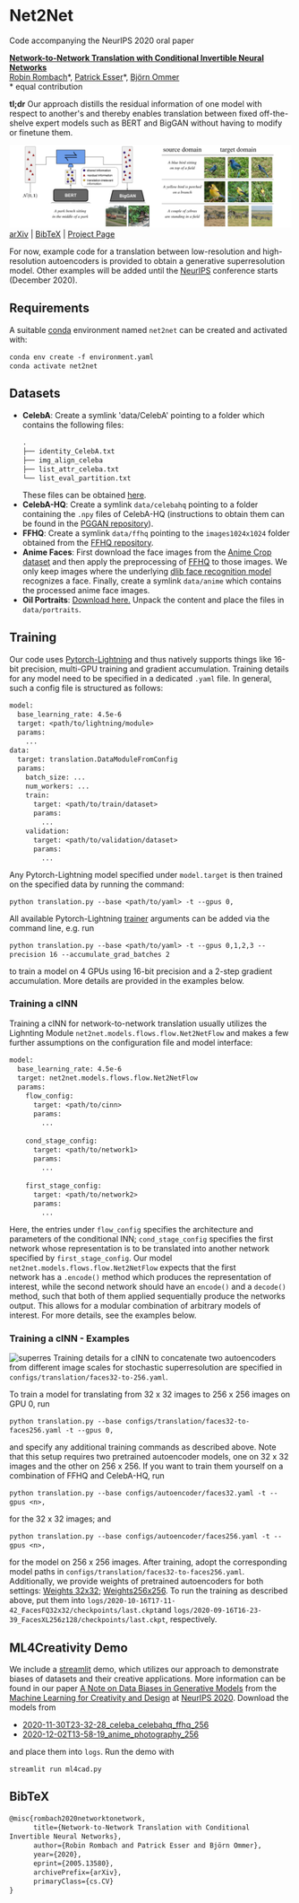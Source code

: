 # Net2Net
Code accompanying the NeurIPS 2020 oral paper

[**Network-to-Network Translation with Conditional Invertible Neural Networks**](https://compvis.github.io/net2net/)<br/>
[Robin Rombach](https://github.com/rromb)\*,
[Patrick Esser](https://github.com/pesser)\*,
[Björn Ommer](https://hci.iwr.uni-heidelberg.de/Staff/bommer)<br/>
\* equal contribution

**tl;dr** Our approach distills the residual information of one model with respect to
another's and thereby enables translation between fixed off-the-shelve expert
models such as BERT and BigGAN without having to modify or finetune them.

![teaser](assets/teaser.png)
[arXiv](https://arxiv.org/abs/2005.13580) | [BibTeX](#bibtex) | [Project Page](https://compvis.github.io/net2net/)

For now, example code for a translation between low-resolution and
high-resolution autoencoders is provided to obtain a generative superresolution
model. Other examples will be added until the [NeurIPS](https://nips.cc/) conference starts (December 2020).

## Requirements
A suitable [conda](https://conda.io/) environment named `net2net` can be created
and activated with:

```
conda env create -f environment.yaml
conda activate net2net
```

## Datasets
- **CelebA**: Create a symlink 'data/CelebA' pointing to a folder which contains the following files:
    ```  
  .
    ├── identity_CelebA.txt
    ├── img_align_celeba
    ├── list_attr_celeba.txt
    └── list_eval_partition.txt
  ```
  These files can be obtained [here](http://mmlab.ie.cuhk.edu.hk/projects/CelebA.html).
- **CelebA-HQ**: Create a symlink `data/celebahq` pointing to a folder containing
  the `.npy` files of CelebA-HQ (instructions to obtain them can be found in
  the [PGGAN repository](https://github.com/tkarras/progressive_growing_of_gans)).
- **FFHQ**: Create a symlink `data/ffhq` pointing to the `images1024x1024` folder
  obtained from the [FFHQ repository](https://github.com/NVlabs/ffhq-dataset).
- **Anime Faces**: First download the face images from the [Anime Crop dataset]() and then apply
  the preprocessing of [FFHQ](https://github.com/NVlabs/ffhq-dataset) to those images. We only keep images 
  where the underlying [dlib face recognition model](http://dlib.net/face_landmark_detection.py.html) recognizes 
  a face. Finally, create a symlink `data/anime` which contains the processed anime face images.
- **Oil Portraits**: [Download here.](https://heibox.uni-heidelberg.de/f/4f35bdc16eea4158aa47/?dl=1)
  Unpack the content and place the files in `data/portraits`.
## Training
Our code uses [Pytorch-Lightning](https://www.pytorchlightning.ai/) and thus natively supports
things like 16-bit precision, multi-GPU training and gradient accumulation. Training details for any model need to be specified in a dedicated `.yaml` file.
In general, such a config file is structured as follows:
```
model:
  base_learning_rate: 4.5e-6
  target: <path/to/lightning/module>
  params:
    ...
data:
  target: translation.DataModuleFromConfig
  params:
    batch_size: ...
    num_workers: ...
    train:
      target: <path/to/train/dataset>
      params:
        ...
    validation:
      target: <path/to/validation/dataset>
      params:
        ...
```
Any Pytorch-Lightning model specified under `model.target` is then trained on the specified data
by running the command:
```
python translation.py --base <path/to/yaml> -t --gpus 0,
```
All available Pytorch-Lightning [trainer](https://pytorch-lightning.readthedocs.io/en/stable/trainer.html) arguments can be added via the command line, e.g. run
```
python translation.py --base <path/to/yaml> -t --gpus 0,1,2,3 --precision 16 --accumulate_grad_batches 2
```
to train a model on 4 GPUs using 16-bit precision and a 2-step gradient accumulation.
More details are provided in the examples below.

### Training a cINN
Training a cINN for network-to-network translation usually utilizes the Lighnting Module `net2net.models.flows.flow.Net2NetFlow`
and makes a few further assumptions on the configuration file and model interface:
```
model:
  base_learning_rate: 4.5e-6
  target: net2net.models.flows.flow.Net2NetFlow
  params:
    flow_config:
      target: <path/to/cinn>
      params:
        ...

    cond_stage_config:
      target: <path/to/network1>
      params:
        ...

    first_stage_config:
      target: <path/to/network2>
      params:
        ...
```
Here, the entries under `flow_config` specifies the architecture and parameters of the conditional INN; 
`cond_stage_config` specifies the first network whose representation is to be translated into another network
specified by `first_stage_config`.  Our model `net2net.models.flows.flow.Net2NetFlow` expects that the first  
network has a `.encode()` method which produces the representation of interest, while the second network should
have an `encode()` and a `decode()` method, such that both of them applied sequentially produce the networks output. This allows for a modular combination of arbitrary models of interest. For more details, see the examples below.

### Training a cINN - Examples
![superres](assets/superresolutionfigure.png) 
Training details for a cINN to concatenate two autoencoders from different image scales for stochastic
superresolution are specified in `configs/translation/faces32-to-256.yaml`. 

To train a model for translating from 32 x 32 images to 256 x 256 images on GPU 0, run
```
python translation.py --base configs/translation/faces32-to-faces256.yaml -t --gpus 0, 
``` 
and specify any additional training commands as described above. Note that this setup requires two
pretrained autoencoder models, one on 32 x 32 images and the other on 256 x 256. If you want to
train them yourself on a combination of FFHQ and CelebA-HQ, run
```
python translation.py --base configs/autoencoder/faces32.yaml -t --gpus <n>, 
```
for the 32 x 32 images; and 
```
python translation.py --base configs/autoencoder/faces256.yaml -t --gpus <n>, 
```
for the model on 256 x 256 images. After training, adopt the corresponding model paths in `configs/translation/faces32-to-faces256.yaml`. Additionally, we provide weights of pretrained autoencoders for both settings: 
[Weights 32x32](https://heibox.uni-heidelberg.de/f/b0b103af8406467abe48/);  [Weights256x256](https://heibox.uni-heidelberg.de/f/64f57a9dcbdc480f9178/). 
To run the training as described above, put them into 
`logs/2020-10-16T17-11-42_FacesFQ32x32/checkpoints/last.ckpt`and 
`logs/2020-09-16T16-23-39_FacesXL256z128/checkpoints/last.ckpt`, respectively.

## ML4Creativity Demo

We include a [streamlit](https://www.streamlit.io/) demo, which utilizes our
approach to demonstrate biases of datasets and their creative applications.
More information can be found in our paper [A Note on Data Biases in Generative
Models](https://drive.google.com/file/d/1PGhBTEAgj2A_FnYMk_1VU-uOxcWY076B/view?usp=sharing) from the [Machine Learning for Creativity and Design](https://neurips2020creativity.github.io/) at [NeurIPS 2020](https://nips.cc/Conferences/2020). Download the models from

- [2020-11-30T23-32-28_celeba_celebahq_ffhq_256](TODO)
- [2020-12-02T13-58-19_anime_photography_256](TODO)

and place them into `logs`. Run the demo with

```
streamlit run ml4cad.py
```

## BibTeX

```
@misc{rombach2020networktonetwork,
      title={Network-to-Network Translation with Conditional Invertible Neural Networks},
      author={Robin Rombach and Patrick Esser and Björn Ommer},
      year={2020},
      eprint={2005.13580},
      archivePrefix={arXiv},
      primaryClass={cs.CV}
}
```
